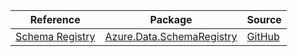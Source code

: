 | Reference | Package | Source |
|---|---|---|
|[Schema Registry](data.schemaregistry-readme.md)|[Azure.Data.SchemaRegistry](https://www.nuget.org/packages/Azure.Data.SchemaRegistry)|[GitHub](https://github.com/Azure/azure-sdk-for-net/blob/main/sdk/schemaregistry/Azure.Data.SchemaRegistry)|
